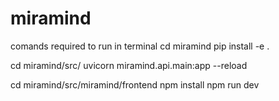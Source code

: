 # miramind

comands required to run in terminal
cd miramind
pip install -e .

cd miramind/src/
uvicorn miramind.api.main:app --reload

cd miramind/src/miramind/frontend
npm install
npm run dev
